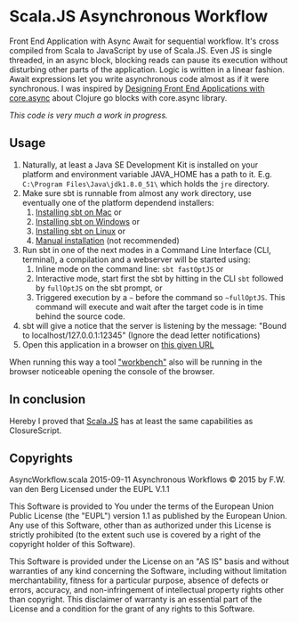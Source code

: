 # Scala.JS Asynchronous Workflow

Front End Application with Async Await for sequential workflow. It's cross compiled from Scala to JavaScript by use of Scala.JS.
Even JS is single threaded, in an async block, blocking reads can pause its execution without disturbing other parts of the application.
Logic is written in a linear fashion.
Await expressions let you write asynchronous code almost as if it were synchronous.
I was inspired by [Designing Front End Applications with core.async](http://go.cognitect.com/core_async_webinar_recording) about Clojure go blocks with core.async library.


*This code is very much a work in progress.*

## Usage
1. Naturally, at least a Java SE Development Kit is installed on your platform and environment variable JAVA_HOME has a
path to it. E.g. `C:\Program Files\Java\jdk1.8.0_51\` which holds the `jre` directory.
1. Make sure sbt is runnable from almost any work directory, use eventually one of the platform dependend installers:
    1. [Installing sbt on Mac](http://www.scala-sbt.org/release/tutorial/Installing-sbt-on-Mac.html) or
    1. [Installing sbt on Windows](http://www.scala-sbt.org/release/tutorial/Installing-sbt-on-Windows.html) or
    1. [Installing sbt on Linux](http://www.scala-sbt.org/release/tutorial/Installing-sbt-on-Linux.html) or
    1. [Manual installation](http://www.scala-sbt.org/release/tutorial/Manual-Installation.html) (not recommended)
1. Run sbt in one of the next modes in a Command Line Interface (CLI, terminal), a compilation and a webserver will be
    started using:
    1. Inline mode on the command line: `sbt fastOptJS` or
    1. Interactive mode, start first the sbt by hitting in the CLI `sbt` followed by `fullOptJS` on the sbt prompt, or
    1. Triggered execution by a `~` before the command so `~fullOptJS`. This command will execute and wait after the
    target code is in time behind the source code.
1.  sbt will give a notice that the server is listening by the message: "Bound to localhost/127.0.0.1:12345"
    (Ignore the dead letter notifications)
1. Open this application in a browser on [this given URL](http://localhost:12345/target/scala-2.11/classes/index-dev.html)

When running this way a tool ["workbench"](https://github.com/lihaoyi/workbench) also will be running in the browser noticeable
opening the console of the browser.

## In conclusion
Hereby I proved that [Scala.JS](scala-js.org) has at least the same capabilities as ClosureScript.

## Copyrights
AsyncWorkflow.scala 2015-09-11 Asynchronous Workflows
© 2015 by F.W. van den Berg
Licensed under the EUPL V.1.1

This Software is provided to You under the terms of the European Union Public License (the "EUPL") version 1.1
as published by the European Union. Any use of this Software, other than as authorized under this License is
strictly prohibited (to the extent such use is covered by a right of the copyright holder of this Software).
 
This Software is provided under the License on an "AS IS" basis and without warranties of any kind concerning
the Software, including without limitation merchantability, fitness for a particular purpose, absence of defects
or errors, accuracy, and non-infringement of intellectual property rights other than copyright. This disclaimer
of warranty is an essential part of the License and a condition for the grant of any rights to this Software.
